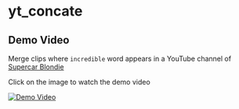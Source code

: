 # yt_concate

## Demo Video
Merge clips where `incredible` word appears in a YouTube channel of [Supercar Blondie](https://www.youtube.com/@SupercarBlondie)  

Click on the image to watch the demo video  

[![Demo Video](https://img.youtube.com/vi/C1p71zxBmVk/0.jpg)](https://www.youtube.com/embed/C1p71zxBmVk)



